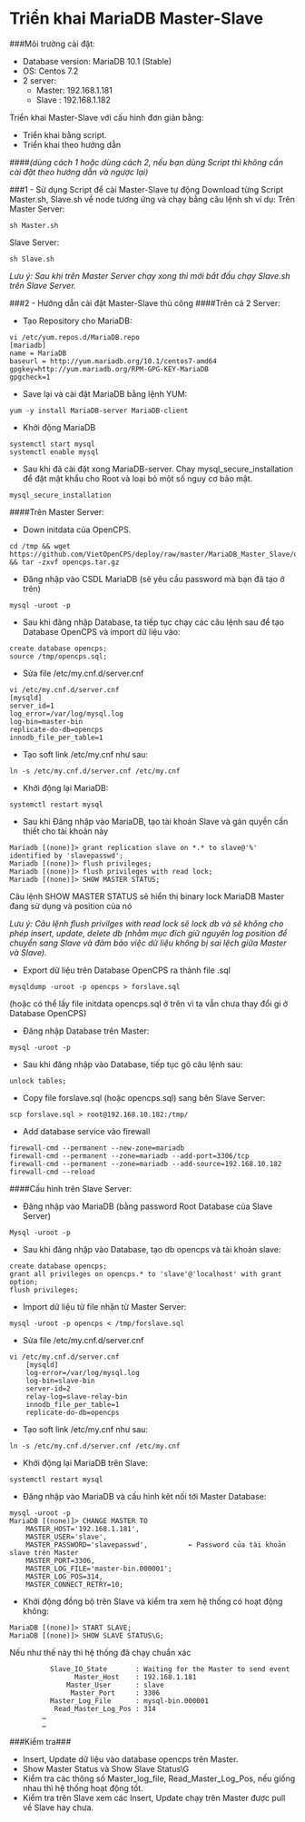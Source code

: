 # Triển khai MariaDB Master-Slave
###Môi trường cài đặt:
- Database version: MariaDB 10.1 (Stable)
- OS: Centos 7.2
- 2 server:
  + Master: 192.168.1.181
  + Slave : 192.168.1.182

Triển khai Master-Slave với cấu hình đơn giản bằng:
- Triển khai bằng script.
- Triển khai theo hướng dẫn

####*(dùng cách 1 hoặc dùng cách 2, nếu bạn dùng Script thì không cần cài đặt theo hướng dẫn và ngược lại)*

###1 - Sử dụng Script để cài Master-Slave tự động
Download từng Script Master.sh, Slave.sh về node tương ứng và chạy bằng câu lệnh sh
ví dụ: 
Trên Master Server:
```
sh Master.sh
```
Slave Server:
```
sh Slave.sh
```
*Lưu ý: Sau khi trên Master Server chạy xong thì mới bắt đầu chạy Slave.sh trên Slave Server.*

###2 - Hướng dẫn cài đặt Master-Slave thủ công
####Trên cả 2 Server:
- Tạo Repository cho MariaDB:
```
vi /etc/yum.repos.d/MariaDB.repo
[mariadb]
name = MariaDB
baseurl = http://yum.mariadb.org/10.1/centos7-amd64
gpgkey=http://yum.mariadb.org/RPM-GPG-KEY-MariaDB
gpgcheck=1
```
- Save lại và cài đặt MariaDB bằng lệnh YUM:
```
yum -y install MariaDB-server MariaDB-client
```
- Khởi động MariaDB
```
systemctl start mysql
systemctl enable mysql
```
- Sau khi đã cài đặt xong MariaDB-server. Chay mysql_secure_installation để đặt mật khẩu cho Root và loại bỏ một số nguy cơ bảo mật.
```
mysql_secure_installation
```
####Trên Master Server:
- Down initdata của OpenCPS.
```
cd /tmp && wget https://github.com/VietOpenCPS/deploy/raw/master/MariaDB_Master_Slave/opencps.tar.gz && tar -zxvf opencps.tar.gz
```
- Đăng nhập vào CSDL MariaDB (sẽ yêu cầu password mà bạn đã tạo ở trên)
```
mysql -uroot -p
```
- Sau khi đăng nhập Database, ta tiếp tục chạy các câu lệnh sau để tạo Database OpenCPS và import dữ liệu vào:
```
create database opencps;
source /tmp/opencps.sql;
```
- Sửa file /etc/my.cnf.d/server.cnf
```
vi /etc/my.cnf.d/server.cnf
[mysqld]
server_id=1
log_error=/var/log/mysql.log
log-bin=master-bin
replicate-do-db=opencps
innodb_file_per_table=1
```
- Tạo soft link /etc/my.cnf như sau:
```
ln -s /etc/my.cnf.d/server.cnf /etc/my.cnf
```
- Khởi động lại MariaDB:
```
systemctl restart mysql
```
- Sau khi Đăng nhập vào MariaDB, tạo tài khoản Slave và gán quyền cần thiết cho tài khoản này
```
Mariadb [(none)]> grant replication slave on *.* to slave@'%' identified by 'slavepasswd';
Mariadb [(none)]> flush privileges;
Mariadb [(none)]> flush privileges with read lock;
Mariadb [(none)]> SHOW MASTER STATUS;
```
Câu lệnh SHOW MASTER STATUS sẽ hiển thị  binary lock MariaDB Master đang sử dụng và position của nó

*Lưu ý: Câu lệnh flush privilges with read lock sẽ lock db và sẽ không cho phép insert, update, delete db (nhằm mục đích giữ nguyên log position để chuyển sang Slave và đảm bảo việc dữ liệu không bị sai lệch giữa Master và Slave).*

- Export dữ liệu trên Database OpenCPS ra thành file .sql
```
mysqldump -uroot -p opencps > forslave.sql
```
(hoặc có thể lấy file initdata opencps.sql ở trên vì ta vẫn chưa thay đổi gi ở Database OpenCPS)

- Đăng nhập Database trên Master:
```
mysql -uroot -p
```
- Sau khi đăng nhập vào Database, tiếp tục gõ câu lệnh sau:
```
unlock tables;
```
- Copy file forslave.sql (hoặc opencps.sql) sang bên Slave Server:
```
scp forslave.sql > root@192.168.10.182:/tmp/
```
- Add database service vào firewall
```
firewall-cmd --permanent --new-zone=mariadb
firewall-cmd --permanent --zone=mariadb --add-port=3306/tcp
firewall-cmd --permanent --zone=mariadb --add-source=192.168.10.182
firewall-cmd --reload
```
####Cấu hình trên Slave Server:
- Đăng nhập vào MariaDB (bằng password Root Database của Slave Server)
```
Mysql -uroot -p
```
- Sau khi đăng nhập vào Database, tạo db opencps và tài khoản slave:
```
create database opencps;
grant all privileges on opencps.* to 'slave'@'localhost' with grant option;
flush privileges;
```
- Import dữ liệu từ file nhận từ Master Server:
```
mysql -uroot -p opencps < /tmp/forslave.sql
```
- Sửa file /etc/my.cnf.d/server.cnf
```
vi /etc/my.cnf.d/server.cnf
	[mysqld]
	log-error=/var/log/mysql.log
	log-bin=slave-bin
	server-id=2
	relay-log=slave-relay-bin
	innodb_file_per_table=1
	replicate-do-db=opencps
```
- Tạo soft link /etc/my.cnf như sau:
```
ln -s /etc/my.cnf.d/server.cnf /etc/my.cnf
```
- Khởi động lại MariaDB trên Slave:
```
systemctl restart mysql
```
- Đăng nhập vào MariaDB và cấu hình kêt nối tới Master Database:
```
mysql -uroot -p
MariaDB [(none)]> CHANGE MASTER TO
	MASTER_HOST='192.168.1.181',
	MASTER_USER='slave',
	MASTER_PASSWORD='slavepasswd',          ← Password của tài khoản slave trên Master
	MASTER_PORT=3306,
	MASTER_LOG_FILE='master-bin.000001';
	MASTER_LOG_POS=314,
	MASTER_CONNECT_RETRY=10;
```
- Khởi động đồng bộ trên Slave và kiểm tra xem hệ thống có hoạt động không:
```
MariaDB [(none)]> START SLAVE;
MariaDB [(none)]> SHOW SLAVE STATUS\G;
```
Nếu như thế này thì hệ thống đã chạy chuẩn xác
```
          Slave_IO_State	   : Waiting for the Master to send event
        	    Master_Host    : 192.168.1.181	
              Master_User	   : slave
	           Master_Port	   : 3306
          Master_Log_File	   : mysql-bin.000001
           Read_Master_Log_Pos : 314
		…
		… 
```
###Kiểm tra###
- Insert, Update dữ liệu vào database opencps trên Master.
- Show Master Status và Show Slave Status\G
- Kiểm tra các thông số Master_log_file, Read_Master_Log_Pos, nếu giống nhau thì hệ thống hoạt động tốt.
- Kiểm tra trên Slave xem các Insert, Update chạy trên Master được pull về Slave hay chưa.
